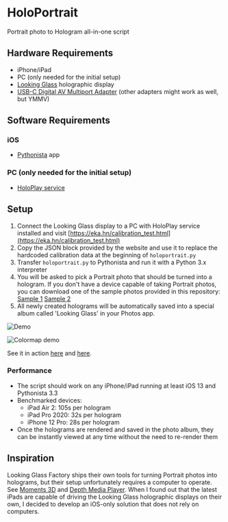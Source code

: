 # HoloPortrait
Portrait photo to Hologram all-in-one script

## Hardware Requirements
- iPhone/iPad
- PC (only needed for the initial setup)
- [Looking Glass](https://lookingglassfactory.com) holographic display
- [USB-C Digital AV Multiport Adapter](https://www.apple.com/shop/product/MUF82AM/A/usb-c-digital-av-multiport-adapter) (other adapters might work as well, but YMMV)

## Software Requirements
### iOS
- [Pythonista](http://omz-software.com/pythonista/) app

### PC (only needed for the initial setup)
- [HoloPlay service](https://lookingglassfactory.com/software/holoplay-service)


## Setup
1) Connect the Looking Glass display to a PC with HoloPlay service installed and visit [https://eka.hn/calibration_test.html](https://eka.hn/calibration_test.html)
2) Copy the JSON block provided by the website and use it to replace the hardcoded calibration data at the beginning of `holoportrait.py`
3) Transfer `holoportrait.py` to Pythonista and run it with a Python 3.x interpreter
4) You will be asked to pick a Portrait photo that should be turned into a hologram. If you don't have a device capable of taking Portrait photos, you can download one of the sample photos provided in this repository: [Sample 1](https://github.com/jankais3r/HoloPortrait/raw/main/IMG_1820.HEIC) [Sample 2](https://github.com/jankais3r/HoloPortrait/raw/main/IMG_2053.HEIC)
5) All newly created holograms will be automatically saved into a special album called 'Looking Glass' in your Photos app.

![Demo](https://github.com/jankais3r/HoloPortrait/blob/main/demo.gif)

![Colormap demo](https://github.com/jankais3r/HoloPortrait/blob/main/demo_colormap.gif)

See it in action [here](https://twitter.com/jankais3r/status/1329924274686205952) and [here](https://twitter.com/jankais3r/status/1330567422865252352).

### Performance
- The script should work on any iPhone/iPad running at least iOS 13 and Pythonista 3.3
- Benchmarked devices:
    - iPad Air 2: 105s per hologram
    - iPad Pro 2020: 32s per hologram
    - iPhone 12 Pro: 28s per hologram
- Once the holograms are rendered and saved in the photo album, they can be instantly viewed at any time without the need to re-render them

## Inspiration
Looking Glass Factory ships their own tools for turning Portrait photos into holograms, but their setup unfortunately requires a computer to operate. See [Moments 3D](https://docs.lookingglassfactory.com/Moments3D/) and [Depth Media Player](https://docs.lookingglassfactory.com/DepthMediaPlayer/). When I found out that the latest iPads are capable of driving the Looking Glass holographic displays on their own, I decided to develop an iOS-only solution that does not rely on computers.
